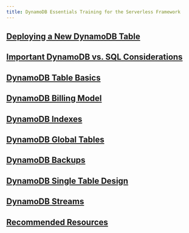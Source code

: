 ```yaml
---
title: DynamoDB Essentials Training for the Serverless Framework
---
```


## [Deploying a New DynamoDB Table](p1-deploying-new-dynamodb-table.md)
## [Important DynamoDB vs. SQL Considerations](p2-important-dynamodb-vs-sql-considerations.md)
## [DynamoDB Table Basics](p3-table-basics.md)
## [DynamoDB Billing Model](p4-billing-model.md)
## [DynamoDB Indexes](p5-indexes.md)
## [DynamoDB Global Tables](p6-global-tables.md)
## [DynamoDB Backups](p7-backups.md)
## [DynamoDB Single Table Design](p8-single-table-design.md)
## [DynamoDB Streams](p9-dynamodb-streams.md)
## [Recommended Resources](p10-resources.md)
